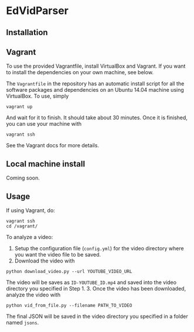 EdVidParser
======

Installation
-----

Vagrant
---
To use the provided Vagrantfile, install VirtualBox and Vagrant. If you want to install the dependencies on your own machine, see below.

The `Vagrantfile` in the repository has an automatic install script for all the software packages and dependencies on an Ubuntu 14.04 machine using VirtualBox. To use, simply
```
vagrant up
```
And wait for it to finish. It should take about 30 minutes. Once it is finished, you can use your machine with 
```
vagrant ssh
```

See the Vagrant docs for more details.

Local machine install
---
Coming soon.


Usage
-----

If using Vagrant, do: 
```
vagrant ssh
cd /vagrant/
```

To analyze a video:

1. Setup the configuration file (`config.yml`) for the video directory where you want the video file to be saved.
2. Download the video with
```
python download_video.py --url YOUTUBE_VIDEO_URL
```
The video will be saves as `ID-YOUTUBE_ID.mp4` and saved into the video directory you specified in Step 1.
3. Once the video has been downloaded, analyze the video with
```
python vid_from_file.py --filename PATH_TO_VIDEO
```
The final JSON will be saved in the video directory you specified in a folder named `jsons`.